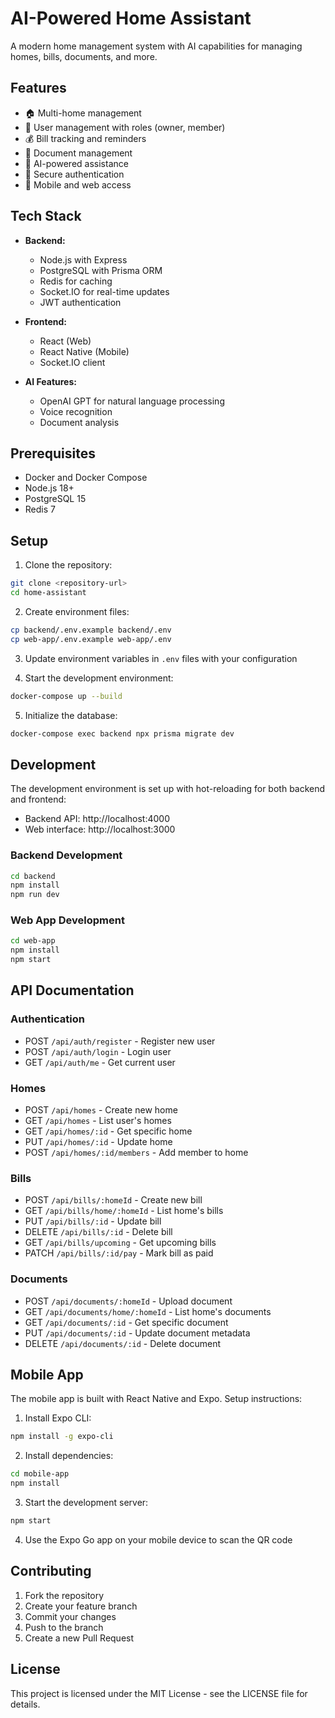 # AI-Powered Home Assistant

A modern home management system with AI capabilities for managing homes, bills, documents, and more.

## Features

- 🏠 Multi-home management
- 👥 User management with roles (owner, member)
- 💰 Bill tracking and reminders
- 📄 Document management
- 🤖 AI-powered assistance
- 🔐 Secure authentication
- 📱 Mobile and web access

## Tech Stack

- **Backend:**
  - Node.js with Express
  - PostgreSQL with Prisma ORM
  - Redis for caching
  - Socket.IO for real-time updates
  - JWT authentication

- **Frontend:**
  - React (Web)
  - React Native (Mobile)
  - Socket.IO client

- **AI Features:**
  - OpenAI GPT for natural language processing
  - Voice recognition
  - Document analysis

## Prerequisites

- Docker and Docker Compose
- Node.js 18+
- PostgreSQL 15
- Redis 7

## Setup

1. Clone the repository:
```bash
git clone <repository-url>
cd home-assistant
```

2. Create environment files:
```bash
cp backend/.env.example backend/.env
cp web-app/.env.example web-app/.env
```

3. Update environment variables in `.env` files with your configuration

4. Start the development environment:
```bash
docker-compose up --build
```

5. Initialize the database:
```bash
docker-compose exec backend npx prisma migrate dev
```

## Development

The development environment is set up with hot-reloading for both backend and frontend:

- Backend API: http://localhost:4000
- Web interface: http://localhost:3000

### Backend Development

```bash
cd backend
npm install
npm run dev
```

### Web App Development

```bash
cd web-app
npm install
npm start
```

## API Documentation

### Authentication

- POST `/api/auth/register` - Register new user
- POST `/api/auth/login` - Login user
- GET `/api/auth/me` - Get current user

### Homes

- POST `/api/homes` - Create new home
- GET `/api/homes` - List user's homes
- GET `/api/homes/:id` - Get specific home
- PUT `/api/homes/:id` - Update home
- POST `/api/homes/:id/members` - Add member to home

### Bills

- POST `/api/bills/:homeId` - Create new bill
- GET `/api/bills/home/:homeId` - List home's bills
- PUT `/api/bills/:id` - Update bill
- DELETE `/api/bills/:id` - Delete bill
- GET `/api/bills/upcoming` - Get upcoming bills
- PATCH `/api/bills/:id/pay` - Mark bill as paid

### Documents

- POST `/api/documents/:homeId` - Upload document
- GET `/api/documents/home/:homeId` - List home's documents
- GET `/api/documents/:id` - Get specific document
- PUT `/api/documents/:id` - Update document metadata
- DELETE `/api/documents/:id` - Delete document

## Mobile App

The mobile app is built with React Native and Expo. Setup instructions:

1. Install Expo CLI:
```bash
npm install -g expo-cli
```

2. Install dependencies:
```bash
cd mobile-app
npm install
```

3. Start the development server:
```bash
npm start
```

4. Use the Expo Go app on your mobile device to scan the QR code

## Contributing

1. Fork the repository
2. Create your feature branch
3. Commit your changes
4. Push to the branch
5. Create a new Pull Request

## License

This project is licensed under the MIT License - see the LICENSE file for details. 